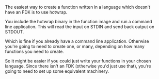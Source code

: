 The easiest way to create a function written in a language which doesn't have an FDK is to use hotwrap.

You include the hotwrap binary in the function image and run a command line application.  This will read the input on STDIN and send back output on STDOUT.

Which is fine if you already have a command line application.  Otherwise you're going to need to create one, or many, depending on how many functions you need to create.

So it might be easier if you could just write your functions in your chosen language.
Since there isn't an FDK (otherwise you'd just use that), you're going to need to set up some equivalent machinery.
